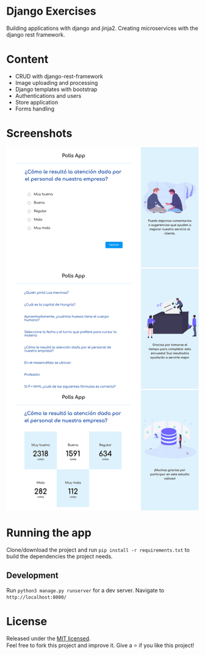 # Django Exercises

Building applications with django and jinja2. Creating microservices with the django rest framework.

# Content

- CRUD with django-rest-framework
- Image uploading and processing
- Django templates with bootstrap 
- Authentications and users
- Store application
- Forms handling

# Screenshots

![App screenshot](./.readme-static/app.jpg)
![App screenshot](./.readme-static/app2.jpg)
![App screenshot](./.readme-static/app3.jpg)

# Running the app
Clone/download the project and run `pip install -r requirements.txt` to build the dependencies the project needs.

## Development
Run `python3 manage.py runserver` for a dev server. Navigate to `http://localhost:8000/`

# License
Released under the  [MIT licensed](LICENSE).\
Feel free to fork this project and improve it. Give a ⭐️ if you like this project!